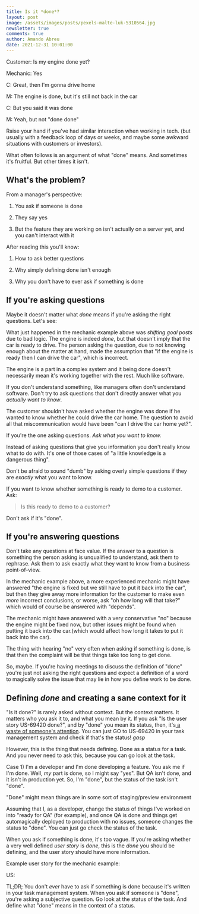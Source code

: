 ```yaml
---
title: Is it *done*?
layout: post
image: /assets/images/posts/pexels-malte-luk-5310564.jpg
newsletter: true
comments: true
author: Amando Abreu
date: 2021-12-31 10:01:00
---
```

Customer: Is my engine done yet?

Mechanic: Yes

C: Great, then I'm gonna drive home

M: The engine is done, but it's still not back in the car

C: But you said it was done

M: Yeah, but not "done done"

Raise your hand if you've had similar interaction when working in tech. (but usually with a feedback loop of days or weeks, and maybe some awkward situations with customers or investors). 

What often follows is an argument of what "done" means. And sometimes it's fruitful. But other times it isn't. 

## What's the problem?

From a manager's perspective:

1) You ask if someone is done

2) They say yes

3) But the feature they are working on isn't actually on a server yet, and you can't interact with it

After reading this you'll know:

1) How to ask better questions

2) Why simply defining done isn't enough

3) Why you don't have to ever ask if something is done


## If you're asking questions

Maybe it doesn't matter what *done* means if you're asking the right questions. Let's see:

What just happened in the mechanic example above was *shifting goal posts* due to bad logic. The engine is indeed *done*, but that doesn't imply that the car is ready to drive. The person asking the question, due to not knowing enough about the matter at hand, made the assumption that "if the engine is ready then I can drive the car", which is incorrect. 

The engine is a part in a complex system and it being done doesn't necessarily mean it's working together with the rest. Much like software.

If you don't understand something, like managers often don't understand software. Don't try to ask questions that don't directly answer what you *actually want to know*.

The customer shouldn't have asked whether the engine was done if he wanted to know whether he could drive the car home. The question to avoid all that miscommunication would have been "can I drive the car home yet?".

If you're the one asking questions. *Ask what you want to know.* 

Instead of asking questions that give you information you don't really know what to do with. It's one of those cases of "a little knowledge is a dangerous thing". 

Don't be afraid to sound "dumb" by asking overly simple questions if they are *exactly* what you want to know.

If you want to know whether something is ready to demo to a customer. Ask:

> Is this ready to demo to a customer?

Don't ask if it's "done". 

## If you're answering questions

Don't take any questions at face value. If the answer to a question is something the person asking is unqualified to understand, ask them to rephrase. Ask them to ask exactly what they want to know from a business point-of-view.

In the mechanic example above, a more experienced mechanic might have answered "the engine is fixed but we still have to put it back into the car", but then they give away more information for the customer to make even *more* incorrect conclusions, or worse, ask "oh how long will that take?" which would of course be answered with "depends".

The mechanic might have answered with a very conservative "no" because the engine might be fixed now, but other issues might be found when putting it back into the car.(which would affect how long it takes to put it back into the car).

The thing with hearing "no" very often when asking if something is done, is that then the complaint will be that things take too long to get done. 

So, maybe. If you're having meetings to discuss the definition of "done" you're just not asking the right questions and expect a definition of a word to magically solve the issue that may lie in how you define work to be done.

## Defining *done* and creating a sane context for it

"Is it done?" is rarely asked without context. But the context matters. It matters who you ask it to, and what you mean by it. If you ask "Is the user story US-69420 done?", and by "done" you mean its status, then, it's[ a waste of someone's attention](https://amandoabreu.medium.com/you-dont-understand-your-software-engineers-53442ca0805a). You can just GO to US-69420 in your task management system and check if that's the status! *gasp*

However, this is the thing that needs defining. Done as a status for a task. And you never need to ask this, because you can go look at the task.

Case 1) I'm a developer and I'm done developing a feature. You ask me if I'm done. Well, *my* part is done, so I might say "yes". But QA isn't done, and it isn't in production yet. So, I'm "done", but the status of the task isn't "done".

"Done" might mean things are in some sort of staging/preview environment 

Assuming that I, as a developer, change the status of things I've worked on into "ready for QA" (for example), and once QA is done and things get automagically deployed to production with no issues, someone changes the status to "done". You can just go check the status of the task.

When you ask if something is done, it's too vague. If you're asking whether a very well defined *user story* is *done*, this is the *done* you should be defining, and the user story should have more information. 

Example user story for the mechanic example:

US: 

TL;DR; You don't *ever* have to ask if something is done because it's written in your task management system. When you ask if someone is "done", you're asking a subjective question. Go look at the status of the task. And define what "done" means in the context of a status.